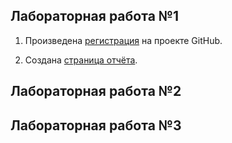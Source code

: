 ## Лабораторная работа №1

1) Произведена [регистрация](https://github.com/Starodub-A-V/) на проекте GitHub.

2) Создана [страница отчёта](https://starodub-a-v.github.io/labs/).

## Лабораторная работа №2

## Лабораторная работа №3
